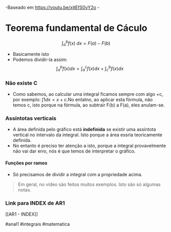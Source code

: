 -Baseado em https://youtu.be/xjtEfS0vY2o -

# Teorema fundamental de Cáculo
$$\int_a^b f(x)~dx=F(a)-F(b)$$
- Basicamente isto
- Podemos dividir-la assim:
$$\int_a^b f(x)dx=\int_a^c f(x)dx+\int_c^bf(x)dx$$
### Não existe C
- Como sabemos, ao calcular uma integral ficamos sempre com algo +c, por exemplo: $\int 1dx=x+c$.No entatno, ao aplicar esta fórmula, não temos c, isto porque na fórmula, ao subtrair F(b) a F(a), eles anulam-se.

### Assíntotas verticais
- A área definida pelo gráfico está **indefinida** se existir uma assíntota vertical no intervalo da integral. Isto porque a área essria teoricamente definida.
- No entanto é preciso ter atenção a isto, porque a integral provavelmente não vai dar erro, nós é que temos de interpretar  o gráfico.

#### Funções por ramos
- Só precisamos de dividir a integral com a propriedade acima.

> Em geral, no vídeo são feitos muitos exemplos. Isto são só algumas notas.

### Link para INDEX de AR1
[[AR1 - INDEX]]

#anal1 #integrais #matematica 